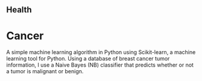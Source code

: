 ## Health
# Cancer
A simple machine learning algorithm in Python using Scikit-learn, a machine learning tool for Python. Using a database of breast cancer tumor information, I use a Naive Bayes (NB) classifier that predicts whether or not a tumor is malignant or benign.
